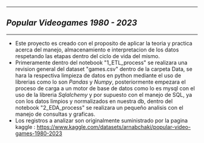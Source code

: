 ***
##  *Popular Videogames 1980 - 2023*
***

- Este proyecto es creado con el proposito de aplicar la teoria y practica acerca del manejo, almacenamiento e interpretacion de los datos respetando las etapas dentro del ciclo de vida del mismo. 
- Primeramente dentro del notebook "1_ETL_process" se realizara una revision general del dataset "games.csv" dentro de la carpeta Data, se hara la respectiva limpieza de datos en python mediante el uso de librerias como lo son *Pandas* y *Numpy*, posteriormente empezara el proceso de carga a un motor de base de datos como lo es mysql con el uso de la libreria *Sqlalchemy* y por supuesto con el manejo de SQL, ya con los datos limpios y normalizados en nuestra db, dentro del notebook "2_EDA_process" se realizara un pequeño analisis con el manejo de consultas y graficas.
- Los registros a analizar son originalmente suministrado por la pagina kaggle : https://www.kaggle.com/datasets/arnabchaki/popular-video-games-1980-2023
